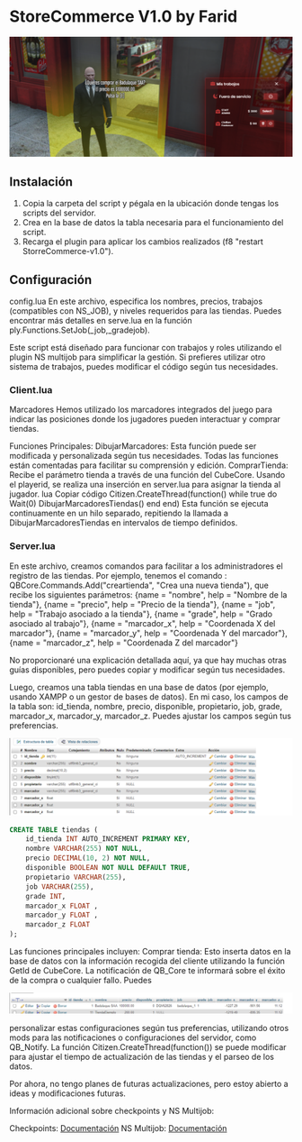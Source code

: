 # StoreCommerce V1.0 by Farid

![Funcionamiento](./StoreCommerce.png)


## Instalación
1. Copia la carpeta del script y pégala en la ubicación donde tengas los scripts del servidor.
2. Crea en la base de datos la tabla necesaria para el funcionamiento del script.
3. Recarga el plugin para aplicar los cambios realizados (f8 "restart StorreCommerce-v1.0").

## Configuración
config.lua
En este archivo, especifica los nombres, precios, trabajos (compatibles con NS_JOB), y niveles requeridos para las tiendas. Puedes encontrar más detalles en serve.lua en la función ply.Functions.SetJob(_job,_gradejob).

Este script está diseñado para funcionar con trabajos y roles utilizando el plugin NS multijob para simplificar la gestión. Si prefieres utilizar otro sistema de trabajos, puedes modificar el código según tus necesidades.

### Client.lua
Marcadores
Hemos utilizado los marcadores integrados del juego para indicar las posiciones donde los jugadores pueden interactuar y comprar tiendas.

Funciones Principales:
DibujarMarcadores: Esta función puede ser modificada y personalizada según tus necesidades. Todas las funciones están comentadas para facilitar su comprensión y edición.
ComprarTienda: Recibe el parámetro tienda a través de una función del CubeCore. Usando el playerid, se realiza una inserción en server.lua para asignar la tienda al jugador.
lua
Copiar código
Citizen.CreateThread(function()
    while true do
        Wait(0)
        DibujarMarcadoresTiendas()
    end
end)
Esta función se ejecuta continuamente en un hilo separado, repitiendo la llamada a DibujarMarcadoresTiendas en intervalos de tiempo definidos.

### Server.lua
En este archivo, creamos comandos para facilitar a los administradores el registro de las tiendas.
Por ejemplo, tenemos el comando : QBCore.Commands.Add("creartienda", "Crea una nueva tienda"), que recibe los siguientes parámetros:
{name = "nombre", help = "Nombre de la tienda"},
{name = "precio", help = "Precio de la tienda"},
{name = "job", help = "Trabajo asociado a la tienda"},
{name = "grade", help = "Grado asociado al trabajo"},
{name = "marcador_x", help = "Coordenada X del marcador"},
{name = "marcador_y", help = "Coordenada Y del marcador"},
{name = "marcador_z", help = "Coordenada Z del marcador"}

No proporcionaré una explicación detallada aquí, ya que hay muchas otras guías disponibles, pero puedes copiar y modificar según tus necesidades.

Luego, creamos una tabla tiendas en una base de datos (por ejemplo, usando XAMPP o un gestor de bases de datos). En mi caso, los campos de la tabla son: id_tienda, nombre, precio, disponible, propietario, job, grade, marcador_x, marcador_y, marcador_z. Puedes ajustar los campos según tus preferencias.

![Ejemplo de la base de datos creada](./Database1.png)


```sql
CREATE TABLE tiendas (
    id_tienda INT AUTO_INCREMENT PRIMARY KEY,
    nombre VARCHAR(255) NOT NULL,
    precio DECIMAL(10, 2) NOT NULL,
    disponible BOOLEAN NOT NULL DEFAULT TRUE,
    propietario VARCHAR(255),
    job VARCHAR(255),
    grade INT,
    marcador_x FLOAT ,
    marcador_y FLOAT ,
    marcador_z FLOAT 
);
```


Las funciones principales incluyen:
Comprar tienda: Esto inserta datos en la base de datos con la información recogida del cliente utilizando la función GetId de CubeCore. La notificación de QB_Core te informará sobre el éxito de la compra o cualquier fallo. Puedes 

![Insert en la base de datos](./Database2.png)

personalizar estas configuraciones según tus preferencias, utilizando otros mods para las notificaciones o configuraciones del servidor, como QB_Notify.
La función Citizen.CreateThread(function()) se puede modificar para ajustar el tiempo de actualización de las tiendas y el parseo de los datos.

Por ahora, no tengo planes de futuras actualizaciones, pero estoy abierto a ideas y modificaciones futuras.

Información adicional sobre checkpoints y NS Multijob:

Checkpoints: [Documentación](https://docs.fivem.net/docs/game-references/checkpoints/)
NS Multijob: [Documentación](https://www.docs.nsscripts.com/job-scripts/ns-multijob/customisation)
